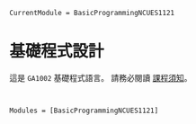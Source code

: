 ```@meta
CurrentModule = BasicProgrammingNCUES1121
```

# 基礎程式設計

這是 `GA1002` 基礎程式語言。
請務必閱讀 [課程須知](@ref)。

```@content
```

```@index
```

```@autodocs
Modules = [BasicProgrammingNCUES1121]
```
